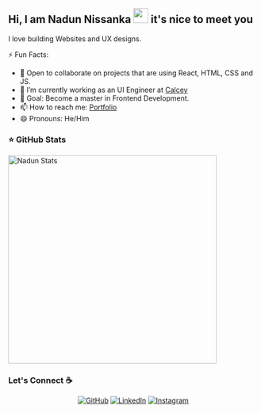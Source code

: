 ## Hi, I am Nadun Nissanka <img src="https://raw.githubusercontent.com/ABSphreak/ABSphreak/master/gifs/Hi.gif](https://tenor.com/en-GB/view/hi-njjsd-idsj-jojs-emoji-gif-16325827)" width="30px"> it's nice to meet you

I love building Websites and UX designs.

⚡ Fun Facts:
- 👯 Open to collaborate on projects that are using React, HTML, CSS and JS.
- 🌱 I’m currently working as an UI Engineer at [Calcey](https://calcey.com/)
- 🥅 Goal: Become a master in Frontend Development.
- 📫 How to reach me: [Portfolio](https://nadunnissankauiux.netlify.app/)
- 😄 Pronouns: He/Him

 ### ⭐ GitHub Stats

 <p> 
    <img src="https://github-readme-stats.vercel.app/api?username=naduncalcey&count_private=true&show_icons=true&theme=default&line&count_private=true" alt="Nadun Stats" width="420"/> 
 </p>

### Let's Connect :coffee:
<p align="center">
	<a href="https://github.com/naduncalcey"><img src="https://img.icons8.com/bubbles/50/000000/github.png" alt="GitHub"/></a>
	<a href="https://www.linkedin.com/in/nadun-nissanka-31782b19b"><img src="https://img.icons8.com/bubbles/50/000000/linkedin.png" alt="LinkedIn"/></a>
	<a href="https://www.instagram.com/_nikunjjsharma/"><img src="https://img.icons8.com/bubbles/50/000000/instagram.png" alt="Instagram"/></a>
</p>
